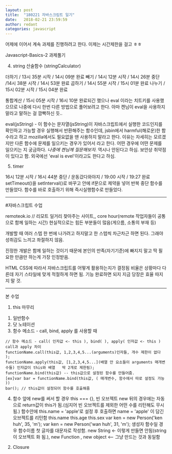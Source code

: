 ```yaml
---
layout: post
title:  "180221 자바스크립트 일기"
date:   2018-02-21 23:59:59
author: redant
categories: javascript
---
```


어제에 이어서 계속 과제를 진행하려고 한다. 이제는 시간제한을 걸고 ㅎㅎ


Javascript-Basics-2 과제풀기

4. string 산술함수 (stringCalculator)

더하기 / 13시 35분 시작  / 14시 09분 완료
빼기 / 14시 12분 시작 / 14시 26분 중단 /14시 38분 시작 / 14시 53분 완료
곱하기 / 14시 55분 시작 / 15시 01분 완료
나누기 / 15시 02분 시작 / 15시 04분 완료

통합계산 / 15시 05분 시작 / 16시 10분 완료되긴 했으나 eval 이라는 치트키를 사용했으므로 나중에 다시 한번 다른 방법으로 풀어보려고 한다. 아마 켄님이 eval을 사용하지 말라고 말하는 걸 깜빡하신 듯..

eval(jsString) - 이 함수는 문자열(jsString)이 자바스크립트에서 실행한 코드인지를 확인하고 가능할 경우 실행해서 반환해주는 함수인데, jsbin에서 harmful(해로운)한 함수라고 하고 mozilla에서도 필요없을 땐 사용하지 말라고 한다. 이유는 자세히는 모르겠지만 다른 함수에 문제를 일으키는 경우가 있어서 라고 한다. 어떤 경우에 어떤 문제를 일으키는 지 궁금하다. *나중에 켄님께 질문해보자.* 역시나 안된다고 하심. 보안상 취약점이 있다고 함. 외국에선 'eval is evel'이라고도 한다고 하심.

5. timer

16시 12분 시작 / 16시 44분 중단 / 운동갔다와야지 / 19:00 시작 / 19:27 완료
setTimeout()을 setInterval()로 바꾸고 안에 if문으로 제약을 넣어 반복 중단 함수를 만들었다. 함수를 바로 호출하기 위해 즉시실행함수로 만들었다.


---

#자바스크립트 수업

remoteok.io // 리모트 일거리 찾아주는 사이트,, core hour(remote 작업자들이 공통으로 함께 일하는 시간) 현실적으로는 힘든 부분들이 많음(게으름, 소통의 부재 등)

개발할 때 여러 스텝 한 번에 나가려고 하지말고 한 스텝씩 차근차근 하면 된다.
그래야 성취감도 느끼고 좌절하지 않음.

진정한 개발은 함께 일하는 것이기 때문에 본인의 만족(자기기준)에 빠지지 말고 
딱 필요한 만큼만 하는게 가장 인정받음.

HTML CSS에 따라서 자바스크립트를 어떻게 활용하는지가 결정됨
비율은 상황마다 다른데 자기 스타일에 맞게 적절하게 하면 됨.
기능 완료하면 되지 지금 당장은 효율 따지지 말 것.

---

본 수업

1. this 마무리
  1) 일반함수
  2) 닷 노테이션
  3) 함수 메소드 - call, bind, apply 를 사용할 때

    // 함수 메소드 - call( 인자값 <- this ), bind( ), apply( 인자값 <- this )
    call과 apply 차이
    functionName.call(this값, 1,2,3,4,5...(arguments)인자들, 개수 제한이 없다 );
    functionName.apply(this값, [1,2,3,4,5...](배열 안 요소들이 arguments 매개변수들) 인자값이 this와 배열   딱 2개로 제한됨);
    functionName.bind(this값) -- this값으로 설정된 함수를 만들어줌.
    [ex]var bar = functionName.bind(this값, ( 매개변수, 함수에서 따로 설정도 가능 ))
    bar(); // this값이 설정되어 함수를 호출해줌

  4) 함수 앞에 new를 써서 할 경우
    this === {}, 빈 오브젝트 
    new 뒤의 경우에는 자동으로 return값이 this가 됨.(심지어 빈 오브젝트를 제외한 어떤 수를 리턴해도 무시됨.)
    함수안에 this.name = 'apple'로 설정 후 호출하면
    name = 'apple' 이 담긴 오브젝트를 리턴함
    this.name
    this.age
    this.sex
    var ken = new Person('ken huh', 35, 'm');
    var ken = new Person('wan huh', 31, 'm');
    생성자 함수일 경우 함수이름 첫 글자를 대문자로 작성함.
    new String <- 이렇게 만들면 안됨(string이 오브젝트 화 됨.), 
    new Function , new object <-- 그냥 만드는 것과 동일함

 2. Closure












